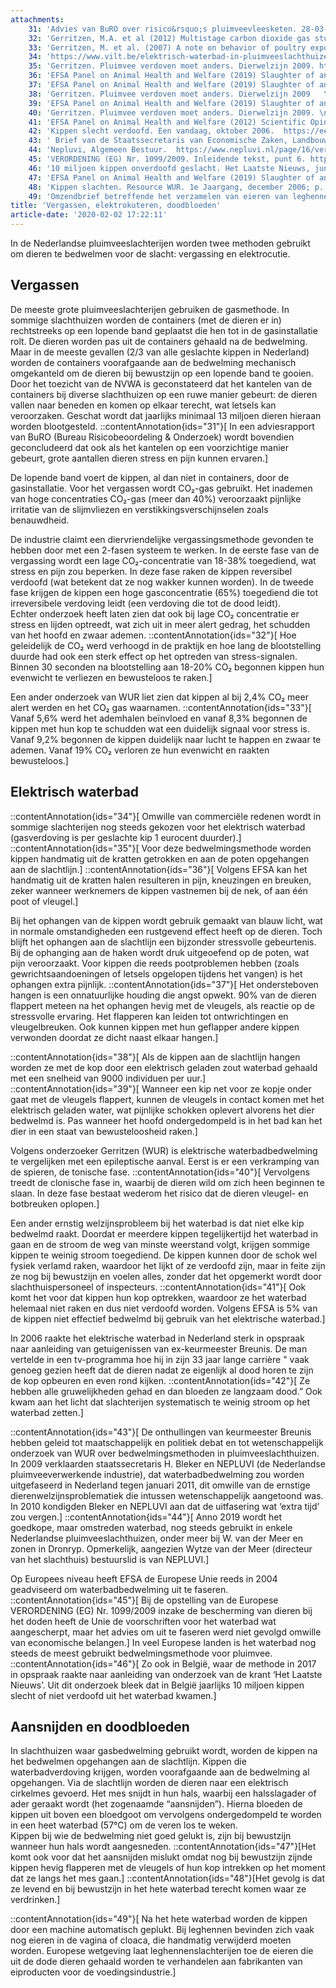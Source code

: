 ```yaml
---
attachments:
    31: 'Advies van BuRO over risico&rsquo;s pluimveevleesketen. 28-03-2018; p. 44'
    32: 'Gerritzen, M.A. et al (2012) Multistage carbon dioxide gas stunning of broilers. Environment, well-being, and behavior, TBC Poultry Science TBC:1-10, DOI: 10.3382/ps.2012-02551 https://www.researchgate.net/publication/233931628_Multistage_carbon_dioxide_gas_stunning_of_broilers\n'
    33: 'Gerritzen, M. et al. (2007) A note on behavior of poultry exposed to increasing carbon dioxide concentrations. Applied Animal Behaviour Science 108; p. 179-185 https://dspace.library.uu.nl/handle/1874/26234 \n'
    34: 'https://www.vilt.be/elektrisch-waterbad-in-pluimveeslachthuizen-onder-vuur\n'
    35: 'Gerritzen. Pluimvee verdoven moet anders. Dierwelzijn 2009. https://edepot.wur.nl/12079  \n'
    36: 'EFSA Panel on Animal Health and Welfare (2019) Slaughter of animals: poultry. EFSA Journal; p. 38  https://efsa.onlinelibrary.wiley.com/doi/epdf/10.2903/j.efsa.2019.5849 \n'
    37: 'EFSA Panel on Animal Health and Welfare (2019) Slaughter of animals: poultry. EFSA Journal; p. 41-44\n'
    38: 'Gerritzen. Pluimvee verdoven moet anders. Dierwelzijn 2009   \n'
    39: 'EFSA Panel on Animal Health and Welfare (2019) Slaughter of animals: poultry. EFSA Journal; p. 44  \n'
    40: 'Gerritzen. Pluimvee verdoven moet anders. Dierwelzijn 2009. \n'
    41: 'EFSA Panel on Animal Health and Welfare (2012) Scientific Opinion on electrical requirements for waterbath equipment applicable for poultry. EFSA Journal; p. 31  https://efsa.onlinelibrary.wiley.com/doi/epdf/10.2903/j.efsa.2012.2757 \n'
    42: 'Kippen slecht verdoofd. Een vandaag, oktober 2006.  https://eenvandaag.avrotros.nl/item/kippen-slecht-verdoofd/ \n'
    43: ' Brief van de Staatssecretaris van Economische Zaken, Landbouw en Innovatie, december 2010 \n  https://zoek.officielebekendmakingen.nl/kst-28286-447.html  \n'
    44: 'Nepluvi, Algemeen Bestuur.  https://www.nepluvi.nl/page/16/verenigingsstructuur.html\n'
    45: 'VERORDENING (EG) Nr. 1099/2009. Inleidende tekst, punt 6. https://eur-lex.europa.eu/legal-content/NL/TXT/HTML/?uri=CELEX:32009R1099&amp;from=NL \n'
    46: '10 miljoen kippen onverdoofd geslacht. Het Laatste Nieuws, juni 2017.  https://www.hln.be/wetenschap-planeet/dieren/10-miljoen-kippen-onverdoofd-geslacht~ac178366/ \n'
    47: 'EFSA Panel on Animal Health and Welfare (2019) Slaughter of animals: poultry. EFSA Journal; p. 50 \n'
    48: 'Kippen slachten. Resource WUR. 1e Jaargang, december 2006; p. 3 https://pdfslide.net/documents/nr-15-14-december-121-mb.html\n'
    49: 'Omzendbrief betreffende het verzamelen van eieren van leghennen in het slachthuis met het oog op de valorisatie ervan door de fabrikanten van eiproducten. FAVV 2016.  http://www.favv-afsca.be/levensmiddelen/omzendbrieven/_documents/2016-05-17_circ-ob_NL_verzameleneierenvanleghennenslachthuis_v1-1_clean.pdf\n'
title: 'Vergassen, elektrokuteren, doodbloeden'
article-date: '2020-02-02 17:22:11'
---
```


In de Nederlandse pluimveeslachterijen worden twee methoden gebruikt om dieren te bedwelmen voor de slacht: vergassing en elektrocutie.

 Vergassen
----------

De meeste grote pluimveeslachterijen gebruiken de gasmethode. In sommige slachthuizen worden de containers (met de dieren er in) rechtstreeks op een lopende band geplaatst die hen tot in de gasinstallatie rolt. De dieren worden pas uit de containers gehaald na de bedwelming. Maar in de meeste gevallen (2/3 van alle geslachte kippen in Nederland) worden de containers voorafgaande aan de bedwelming mechanisch omgekanteld om de dieren bij bewustzijn op een lopende band te gooien. Door het toezicht van de NVWA is geconstateerd dat het kantelen van de containers bij diverse slachthuizen op een ruwe manier gebeurt: de dieren vallen naar beneden en komen op elkaar terecht, wat letsels kan veroorzaken. Geschat wordt dat jaarlijks minimaal 13 miljoen dieren hieraan worden blootgesteld. ::contentAnnotation{ids="31"}[ In een adviesrapport van BuRO (Bureau Risicobeoordeling &amp; Onderzoek) wordt bovendien geconcludeerd dat ook als het kantelen op een voorzichtige manier gebeurt, grote aantallen dieren stress en pijn kunnen ervaren.]

De lopende band voert de kippen, al dan niet in containers, door de gasinstallatie. Voor het vergassen wordt CO₂-gas gebruikt. Het inademen van hoge concentraties CO₂-gas (meer dan 40%) veroorzaakt pijnlijke irritatie van de slijmvliezen en verstikkingsverschijnselen zoals benauwdheid.

De industrie claimt een diervriendelijke vergassingsmethode gevonden te hebben door met een 2-fasen systeem te werken. In de eerste fase van de vergassing wordt een lage CO₂-concentratie van 18-38% toegediend, wat stress en pijn zou beperken. In deze fase raken de kippen reversibel verdoofd (wat betekent dat ze nog wakker kunnen worden). In de tweede fase krijgen de kippen een hoge gasconcentratie (65%) toegediend die tot irreversibele verdoving leidt (een verdoving die tot de dood leidt).   
 Echter onderzoek heeft laten zien dat ook bij lage CO₂ concentratie er stress en lijden optreedt, wat zich uit in meer alert gedrag, het schudden van het hoofd en zwaar ademen. ::contentAnnotation{ids="32"}[ Hoe geleidelijk de CO₂ werd verhoogd in de praktijk en hoe lang de blootstelling duurde had ook een sterk effect op het optreden van stress-signalen. Binnen 30 seconden na blootstelling aan 18-20% CO₂ begonnen kippen hun evenwicht te verliezen en bewusteloos te raken.]

Een ander onderzoek van WUR liet zien dat kippen al bij 2,4% CO₂ meer alert werden en het CO₂ gas waarnamen. ::contentAnnotation{ids="33"}[ Vanaf 5,6% werd het ademhalen beïnvloed en vanaf 8,3% begonnen de kippen met hun kop te schudden wat een duidelijk signaal voor stress is. Vanaf 9,2% begonnen de kippen duidelijk naar lucht te happen en zwaar te ademen. Vanaf 19% CO₂ verloren ze hun evenwicht en raakten bewusteloos.]

Elektrisch waterbad
-------------------

::contentAnnotation{ids="34"}[ Omwille van commerciële redenen wordt in sommige slachterijen nog steeds gekozen voor het elektrisch waterbad (gasverdoving is per geslachte kip 1 eurocent duurder).] ::contentAnnotation{ids="35"}[ Voor deze bedwelmingsmethode worden kippen handmatig uit de kratten getrokken en aan de poten opgehangen aan de slachtlijn.] ::contentAnnotation{ids="36"}[ Volgens EFSA kan het handmatig uit de kratten halen resulteren in pijn, kneuzingen en breuken, zeker wanneer werknemers de kippen vastnemen bij de nek, of aan één poot of vleugel.]

Bij het ophangen van de kippen wordt gebruik gemaakt van blauw licht, wat in normale omstandigheden een rustgevend effect heeft op de dieren. Toch blijft het ophangen aan de slachtlijn een bijzonder stressvolle gebeurtenis. Bij de ophanging aan de haken wordt druk uitgeoefend op de poten, wat pijn veroorzaakt. Voor kippen die reeds pootproblemen hebben (zoals gewrichtsaandoeningen of letsels opgelopen tijdens het vangen) is het ophangen extra pijnlijk. ::contentAnnotation{ids="37"}[ Het ondersteboven hangen is een onnatuurlijke houding die angst opwekt. 90% van de dieren flappert meteen na het ophangen hevig met de vleugels, als reactie op de stressvolle ervaring. Het flapperen kan leiden tot ontwrichtingen en vleugelbreuken. Ook kunnen kippen met hun geflapper andere kippen verwonden doordat ze dicht naast elkaar hangen.]

::contentAnnotation{ids="38"}[ Als de kippen aan de slachtlijn hangen worden ze met de kop door een elektrisch geladen zout waterbad gehaald met een snelheid van 9000 individuen per uur.] ::contentAnnotation{ids="39"}[ Wanneer een kip net voor ze kopje onder gaat met de vleugels flappert, kunnen de vleugels in contact komen met het elektrisch geladen water, wat pijnlijke schokken oplevert alvorens het dier bedwelmd is. Pas wanneer het hoofd ondergedompeld is in het bad kan het dier in een staat van bewusteloosheid raken.]

Volgens onderzoeker Gerritzen (WUR) is elektrische waterbadbedwelming te vergelijken met een epileptische aanval. Eerst is er een verkramping van de spieren, de tonische fase. ::contentAnnotation{ids="40"}[ Vervolgens treedt de clonische fase in, waarbij de dieren wild om zich heen beginnen te slaan. In deze fase bestaat wederom het risico dat de dieren vleugel- en botbreuken oplopen.]

Een ander ernstig welzijnsprobleem bij het waterbad is dat niet elke kip bedwelmd raakt. Doordat er meerdere kippen tegelijkertijd het waterbad in gaan en de stroom de weg van minste weerstand volgt, krijgen sommige kippen te weinig stroom toegediend. De kippen kunnen door de schok wel fysiek verlamd raken, waardoor het lijkt of ze verdoofd zijn, maar in feite zijn ze nog bij bewustzijn en voelen alles, zonder dat het opgemerkt wordt door slachthuispersoneel of inspecteurs. ::contentAnnotation{ids="41"}[ Ook komt het voor dat kippen hun kop optrekken, waardoor ze het waterbad helemaal niet raken en dus niet verdoofd worden. Volgens EFSA is 5% van de kippen niet effectief bedwelmd bij gebruik van het elektrische waterbad.]

In 2006 raakte het elektrische waterbad in Nederland sterk in opspraak naar aanleiding van getuigenissen van ex-keurmeester Breunis. De man vertelde in een tv-programma hoe hij in zijn 33 jaar lange carrière " vaak genoeg gezien heeft dat de dieren nadat ze eigenlijk al dood horen te zijn de kop opbeuren en even rond kijken. ::contentAnnotation{ids="42"}[ Ze hebben alle gruwelijkheden gehad en dan bloeden ze langzaam dood.” Ook kwam aan het licht dat slachterijen systematisch te weinig stroom op het waterbad zetten.]

::contentAnnotation{ids="43"}[ De onthullingen van keurmeester Breunis hebben geleid tot maatschappelijk en politiek debat en tot wetenschappelijk onderzoek van WUR over bedwelmingsmethoden in pluimveeslachthuizen. In 2009 verklaarden staatssecretaris H. Bleker en NEPLUVI (de Nederlandse pluimveeverwerkende industrie), dat waterbadbedwelming zou worden uitgefaseerd in Nederland tegen januari 2011, dit omwille van de ernstige dierenwelzijnsproblematiek die intussen wetenschappelijk aangetoond was. In 2010 kondigden Bleker en NEPLUVI aan dat de uitfasering wat ‘extra tijd’ zou vergen.] ::contentAnnotation{ids="44"}[ Anno 2019 wordt het goedkope, maar omstreden waterbad, nog steeds gebruikt in enkele Nederlandse pluimveeslachthuizen, onder meer bij W. van der Meer en zonen in Dronryp. Opmerkelijk, aangezien Wytze van der Meer (directeur van het slachthuis) bestuurslid is van NEPLUVI.]

Op Europees niveau heeft EFSA de Europese Unie reeds in 2004 geadviseerd om waterbadbedwelming uit te faseren. ::contentAnnotation{ids="45"}[ Bij de opstelling van de Europese VERORDENING (EG) Nr. 1099/2009 inzake de bescherming van dieren bij het doden heeft de Unie de voorschriften voor het waterbad wat aangescherpt, maar het advies om uit te faseren werd niet gevolgd omwille van economische belangen.] In veel Europese landen is het waterbad nog steeds de meest gebruikt bedwelmingsmethode voor pluimvee. ::contentAnnotation{ids="46"}[ Zo ook in België, waar de methode in 2017 in opspraak raakte naar aanleiding van onderzoek van de krant ‘Het Laatste Nieuws’. Uit dit onderzoek bleek dat in België jaarlijks 10 miljoen kippen slecht of niet verdoofd uit het waterbad kwamen.]

Aansnijden en doodbloeden
-------------------------

In slachthuizen waar gasbedwelming gebruikt wordt, worden de kippen na het bedwelmen opgehangen aan de slachtlijn. Kippen die waterbadverdoving krijgen, worden voorafgaande aan de bedwelming al opgehangen. Via de slachtlijn worden de dieren naar een elektrisch cirkelmes gevoerd. Het mes snijdt in hun hals, waarbij een halsslagader of ader geraakt wordt (het zogenaamde “aansnijden”). Hierna bloeden de kippen uit boven een bloedgoot om vervolgens ondergedompeld te worden in een heet waterbad (57°C) om de veren los te weken.  
 Kippen bij wie de bedwelming niet goed gelukt is, zijn bij bewustzijn wanneer hun hals wordt aangesneden. ::contentAnnotation{ids="47"}[Het komt ook voor dat het aansnijden mislukt omdat nog bij bewustzijn zijnde kippen hevig flapperen met de vleugels of hun kop intrekken op het moment dat ze langs het mes gaan.] ::contentAnnotation{ids="48"}[Het gevolg is dat ze levend en bij bewustzijn in het hete waterbad terecht komen waar ze verdrinken.]

::contentAnnotation{ids="49"}[ Na het hete waterbad worden de kippen door een machine automatisch geplukt. Bij leghennen bevinden zich vaak nog eieren in de vagina of cloaca, die handmatig verwijderd moeten worden. Europese wetgeving laat leghennenslachterijen toe de eieren die uit de dode dieren gehaald worden te verhandelen aan fabrikanten van eiproducten voor de voedingsindustrie.]